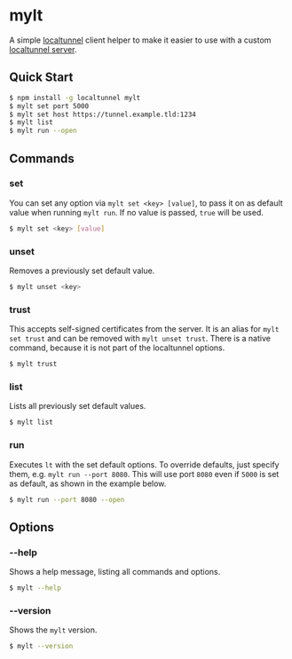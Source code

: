 # mylt

A simple [localtunnel](https://github.com/localtunnel/localtunnel) client helper to make it easier to use with a custom [localtunnel server](https://github.com/localtunnel/server).

## Quick Start

```sh
$ npm install -g localtunnel mylt
$ mylt set port 5000
$ mylt set host https://tunnel.example.tld:1234
$ mylt list
$ mylt run --open
```
## Commands

### set

You can set any option via `mylt set <key> [value]`, to pass it on as default value when running `mylt run`.
If no value is passed, `true` will be used.

```sh
$ mylt set <key> [value]
```

### unset

Removes a previously set default value.

```sh
$ mylt unset <key>
```

### trust

This accepts self-signed certificates from the server. It is an alias for `mylt set trust`
and can be removed with `mylt unset trust`. There is a native command, because it is not
part of the localtunnel options.

```sh
$ mylt trust
```

### list

Lists all previously set default values.

```sh
$ mylt list
```

### run

Executes `lt` with the set default options. To override defaults, just specify them,
e.g. `mylt run --port 8080`. This will use port `8080` even if `5000` is set as default,
as shown in the example below.

```sh
$ mylt run --port 8080 --open
```

## Options

### --help

Shows a help message, listing all commands and options.

```sh
$ mylt --help
```

### --version

Shows the `mylt` version.

```sh
$ mylt --version
```
